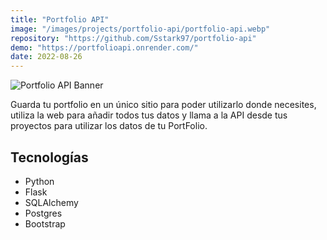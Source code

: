```yaml
---
title: "Portfolio API"
image: "/images/projects/portfolio-api/portfolio-api.webp"
repository: "https://github.com/Sstark97/portfolio-api"
demo: "https://portfolioapi.onrender.com/"
date: 2022-08-26
---
```


![Portfolio API Banner](/images/projects/portfolio-api/portfolio-api-banner.webp)

Guarda tu portfolio en un único sitio para poder utilizarlo donde necesites, utiliza la web para añadir todos tus datos 
y llama a la API desde tus proyectos para utilizar los datos de tu PortFolio.

## Tecnologías
- Python
- Flask
- SQLAlchemy
- Postgres
- Bootstrap